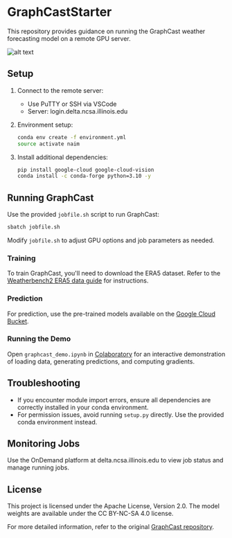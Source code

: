 # GraphCastStarter

This repository provides guidance on running the GraphCast weather forecasting model on a remote GPU server.


![alt text]([http://url/to/img.png](https://lh3.googleusercontent.com/xJi_k_ZjLpJNgfrcWGxSDtxtv_ZA17qvsYzqkl55jWM4sTLBLfO1XVKIBoMqnTk-1fSnxs58KssQuSJLhVXrFeS8FSz0RJ2bnITszAi67T5jDW4ttQ=w1072-h603-n-nu-rw)) 
## Setup

1. Connect to the remote server:
   - Use PuTTY or SSH via VSCode
   - Server: login.delta.ncsa.illinois.edu

2. Environment setup:
   ```bash
   conda env create -f environment.yml
   source activate naim
   ```

3. Install additional dependencies:
   ```bash
   pip install google-cloud google-cloud-vision
   conda install -c conda-forge python=3.10 -y
   ```

## Running GraphCast

Use the provided `jobfile.sh` script to run GraphCast:

```bash
sbatch jobfile.sh
```

Modify `jobfile.sh` to adjust GPU options and job parameters as needed.

### Training

To train GraphCast, you'll need to download the ERA5 dataset. Refer to the [Weatherbench2 ERA5 data guide](https://weatherbench2.readthedocs.io/en/latest/data-guide.html#era5) for instructions.

### Prediction

For prediction, use the pre-trained models available on the [Google Cloud Bucket](https://console.cloud.google.com/storage/browser/dm_graphcast).

### Running the Demo

Open `graphcast_demo.ipynb` in [Colaboratory](https://colab.research.google.com/github/deepmind/graphcast/blob/master/graphcast_demo.ipynb) for an interactive demonstration of loading data, generating predictions, and computing gradients.

## Troubleshooting

- If you encounter module import errors, ensure all dependencies are correctly installed in your conda environment.
- For permission issues, avoid running `setup.py` directly. Use the provided conda environment instead.

## Monitoring Jobs

Use the OnDemand platform at delta.ncsa.illinois.edu to view job status and manage running jobs.

## License

This project is licensed under the Apache License, Version 2.0. The model weights are available under the CC BY-NC-SA 4.0 license.

For more detailed information, refer to the original [GraphCast repository](https://github.com/deepmind/graphcast).
